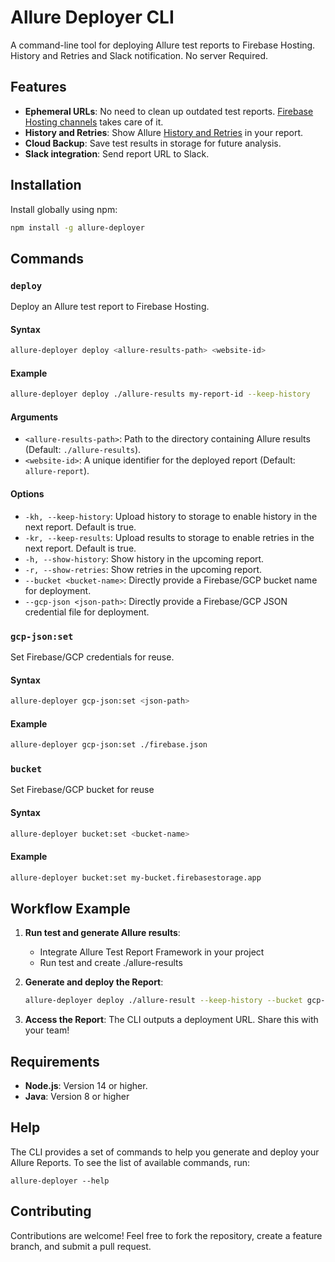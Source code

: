 
# Allure Deployer CLI

A command-line tool for deploying Allure test reports to Firebase Hosting. History and Retries and Slack notification.
No server Required.

## Features

- **Ephemeral URLs**: No need to clean up outdated test reports. [Firebase Hosting channels](https://firebase.google.com/docs/hosting/manage-hosting-resources#preview-channel-expiration) takes care of it.
- **History and Retries**: Show Allure [History and Retries](https://allurereport.org/docs/history-and-retries/) in your report.
- **Cloud Backup**: Save test results in storage for future analysis.
- **Slack integration**: Send report URL to Slack.

## Installation

Install globally using npm:

```bash
npm install -g allure-deployer
```
## Commands

### `deploy`
Deploy an Allure test report to Firebase Hosting.

#### Syntax
```bash
allure-deployer deploy <allure-results-path> <website-id>
```

#### Example
```bash
allure-deployer deploy ./allure-results my-report-id --keep-history
```

#### Arguments
- `<allure-results-path>`: Path to the directory containing Allure results (Default: `./allure-results`).
- `<website-id>`: A unique identifier for the deployed report (Default: `allure-report`).

#### Options
- `-kh, --keep-history`: Upload history to storage to enable history in the next report. Default is true.
- `-kr, --keep-results`: Upload results to storage to enable retries in the next report. Default is true.
- `-h, --show-history`: Show history in the upcoming report.
- `-r, --show-retries`: Show retries in the upcoming report.
- `--bucket <bucket-name>`: Directly provide a Firebase/GCP bucket name for deployment.
- `--gcp-json <json-path>`: Directly provide a Firebase/GCP JSON credential file for deployment.

### `gcp-json:set`
Set Firebase/GCP credentials for reuse.

#### Syntax
```bash
allure-deployer gcp-json:set <json-path>
```

#### Example
```bash
allure-deployer gcp-json:set ./firebase.json
```

### `bucket`
Set Firebase/GCP bucket for reuse

#### Syntax
```bash
allure-deployer bucket:set <bucket-name>
```

#### Example
```bash
allure-deployer bucket:set my-bucket.firebasestorage.app
```

## Workflow Example

1. **Run test and generate Allure results**:
    - Integrate Allure Test Report Framework in your project
    - Run test and create ./allure-results

2. **Generate and deploy the Report**:
   ```bash
   allure-deployer deploy ./allure-result --keep-history --bucket gcp-bucket --gcp-json ./firebase.json
   ```

3. **Access the Report**:
   The CLI outputs a deployment URL. Share this with your team!


## Requirements

- **Node.js**: Version 14 or higher.
- **Java**: Version 8 or higher

## Help
The CLI provides a set of commands to help you generate and deploy your Allure Reports. To see the list of available commands, run:
```shell
allure-deployer --help
```

## Contributing

Contributions are welcome! Feel free to fork the repository, create a feature branch, and submit a pull request.
